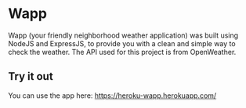 # Wapp

Wapp (your friendly neighborhood weather application) was built using NodeJS and ExpressJS, to provide you with a clean and simple way to check the weather. The API used for this project is from OpenWeather.

## Try it out

You can use the app here: https://heroku-wapp.herokuapp.com/
